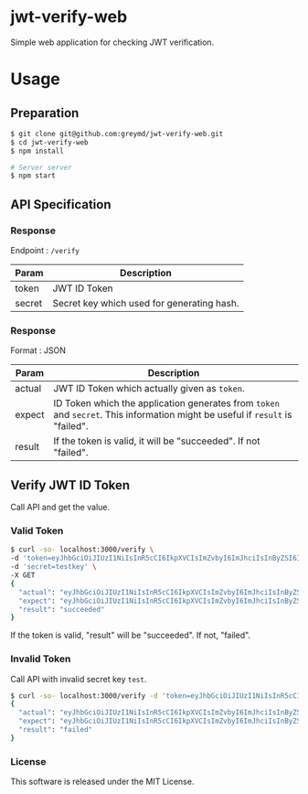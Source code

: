 # jwt-verify-web
Simple web application for checking JWT verification.

# Usage

## Preparation
```sh
$ git clone git@github.com:greymd/jwt-verify-web.git
$ cd jwt-verify-web
$ npm install

# Server server
$ npm start
```

## API Specification

### Response

Endpoint : ``/verify``

| Param  | Description                                |
| -----  | -----------                                |
| token  | JWT ID Token                               |
| secret | Secret key which used for generating hash. |

### Response

Format : JSON

| Param  | Description                                                                                                                   |
| -----  | -----------                                                                                                                   |
| actual | JWT ID Token which actually given as `token`.                                                                                 |
| expect | ID Token which the application generates from `token` and `secret`. This information might be useful if `result` is "failed". |
| result | If the token is valid, it will be "succeeded". If not "failed".                                                               |

## Verify JWT ID Token

Call API and get the value.
### Valid Token
```sh
$ curl -so- localhost:3000/verify \
-d 'token=eyJhbGciOiJIUzI1NiIsInR5cCI6IkpXVCIsImZvbyI6ImJhciIsInByZSI6ImN1cmUifQ.eyJpc3MiOiJodHRwczovL2V4YW1wbGUuY29tLyIsInN1YiI6Im15c3ViIiwiYXVkIjoibXljbGllbnQiLCJleHAiOjE0NjcyNzM3MDQsIm5vbmNlIjoiIiwiaWF0IjoxNDY3MjczNDA0fQ._bRCgWUaZVnTbSUlyHpIWzOBOHSPv7QyXnodebsP8kw' \
-d 'secret=testkey' \
-X GET
{
  "actual": "eyJhbGciOiJIUzI1NiIsInR5cCI6IkpXVCIsImZvbyI6ImJhciIsInByZSI6ImN1cmUifQ.eyJpc3MiOiJodHRwczovL2V4YW1wbGUuY29tLyIsInN1YiI6Im15c3ViIiwiYXVkIjoibXljbGllbnQiLCJleHAiOjE0NjcyNzM3MDQsIm5vbmNlIjoiIiwiaWF0IjoxNDY3MjczNDA0fQ._bRCgWUaZVnTbSUlyHpIWzOBOHSPv7QyXnodebsP8kw",
  "expect": "eyJhbGciOiJIUzI1NiIsInR5cCI6IkpXVCIsImZvbyI6ImJhciIsInByZSI6ImN1cmUifQ.eyJpc3MiOiJodHRwczovL2V4YW1wbGUuY29tLyIsInN1YiI6Im15c3ViIiwiYXVkIjoibXljbGllbnQiLCJleHAiOjE0NjcyNzM3MDQsIm5vbmNlIjoiIiwiaWF0IjoxNDY3MjczNDA0fQ._bRCgWUaZVnTbSUlyHpIWzOBOHSPv7QyXnodebsP8kw",
  "result": "succeeded"
}
```

If the token is valid, "result" will be "succeeded". If not, "failed".

### Invalid Token

Call API with invalid secret key `test`.

```sh
$ curl -so- localhost:3000/verify -d 'token=eyJhbGciOiJIUzI1NiIsInR5cCI6IkpXVCIsImZvbyI6ImJhciIsInByZSI6ImN1cmUifQ.eyJpc3MiOiJodHRwczovL2V4YW1wbGUuY29tLyIsInN1YiI6Im15c3ViIiwiYXVkIjoibXljbGllbnQiLCJleHAiOjE0NjcyNzM3MDQsIm5vbmNlIjoiIiwiaWF0IjoxNDY3MjczNDA0fQ._bRCgWUaZVnTbSUlyHpIWzOBOHSPv7QyXnodebsP8kw' -d 'secret=test' -X GET | jq .
{
  "actual": "eyJhbGciOiJIUzI1NiIsInR5cCI6IkpXVCIsImZvbyI6ImJhciIsInByZSI6ImN1cmUifQ.eyJpc3MiOiJodHRwczovL2V4YW1wbGUuY29tLyIsInN1YiI6Im15c3ViIiwiYXVkIjoibXljbGllbnQiLCJleHAiOjE0NjcyNzM3MDQsIm5vbmNlIjoiIiwiaWF0IjoxNDY3MjczNDA0fQ._bRCgWUaZVnTbSUlyHpIWzOBOHSPv7QyXnodebsP8kw",
  "expect": "eyJhbGciOiJIUzI1NiIsInR5cCI6IkpXVCIsImZvbyI6ImJhciIsInByZSI6ImN1cmUifQ.eyJpc3MiOiJodHRwczovL2V4YW1wbGUuY29tLyIsInN1YiI6Im15c3ViIiwiYXVkIjoibXljbGllbnQiLCJleHAiOjE0NjcyNzM3MDQsIm5vbmNlIjoiIiwiaWF0IjoxNDY3MjczNDA0fQ.41xw9bsrFaqjsCIm40ElGp35wMymncS29PcrdEkyp04",
  "result": "failed"
}
```

### License
This software is released under the MIT License.
